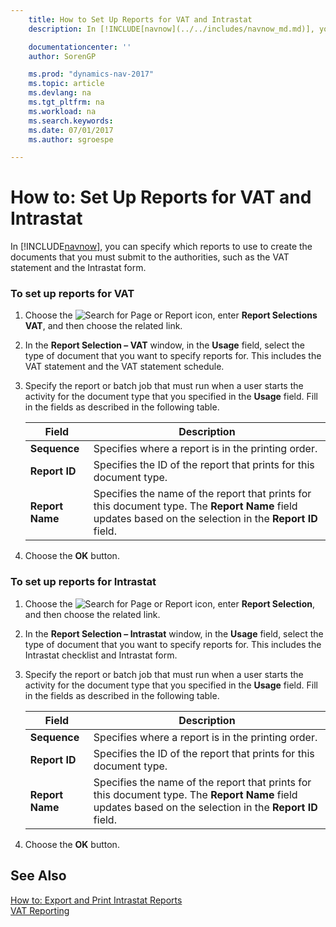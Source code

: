 ```yaml
---
    title: How to Set Up Reports for VAT and Intrastat
    description: In [!INCLUDE[navnow](../../includes/navnow_md.md)], you can specify which reports to use to create the documents that you must submit to the authorities, such as the VAT statement and the Intrastat form.

    documentationcenter: ''
    author: SorenGP

    ms.prod: "dynamics-nav-2017"
    ms.topic: article
    ms.devlang: na
    ms.tgt_pltfrm: na
    ms.workload: na
    ms.search.keywords:
    ms.date: 07/01/2017
    ms.author: sgroespe

---
```

# How to: Set Up Reports for VAT and Intrastat
In [!INCLUDE[navnow](../../includes/navnow_md.md)], you can specify which reports to use to create the documents that you must submit to the authorities, such as the VAT statement and the Intrastat form.  

### To set up reports for VAT  

1.  Choose the ![Search for Page or Report](../../media/ui-search/search_small.png "Search for Page or Report icon") icon, enter **Report Selections VAT**, and then choose the related link.  

2.  In the **Report Selection – VAT** window, in the **Usage** field, select the type of document that you want to specify reports for. This includes the VAT statement and the VAT statement schedule.  

3.  Specify the report or batch job that must run when a user starts the activity for the document type that you specified in the **Usage** field. Fill in the fields as described in the following table.  

    |Field|Description|  
    |---------------------------------|---------------------------------------|  
    |**Sequence**|Specifies where a report is in the printing order.|  
    |**Report ID**|Specifies the ID of the report that prints for this document type.|  
    |**Report Name**|Specifies the name of the report that prints for this document type. The **Report Name** field updates based on the selection in the **Report ID** field.|  

4.  Choose the **OK** button.  

### To set up reports for Intrastat  

1.  Choose the ![Search for Page or Report](../../media/ui-search/search_small.png "Search for Page or Report icon") icon, enter **Report Selection**, and then choose the related link.  

2.  In the **Report Selection – Intrastat** window, in the **Usage** field, select the type of document that you want to specify reports for. This includes the Intrastat checklist and Intrastat form.  

3.  Specify the report or batch job that must run when a user starts the activity for the document type that you specified in the **Usage** field. Fill in the fields as described in the following table.  

    |Field|Description|  
    |---------------------------------|---------------------------------------|  
    |**Sequence**|Specifies where a report is in the printing order.|  
    |**Report ID**|Specifies the ID of the report that prints for this document type.|  
    |**Report Name**|Specifies the name of the report that prints for this document type. The **Report Name** field updates based on the selection in the **Report ID** field.|  

4.  Choose the **OK** button.  

## See Also  
[How to: Export and Print Intrastat Reports](how-to-export-and-print-intrastat-reports.md)  
[VAT Reporting](vat-reporting.md) 
